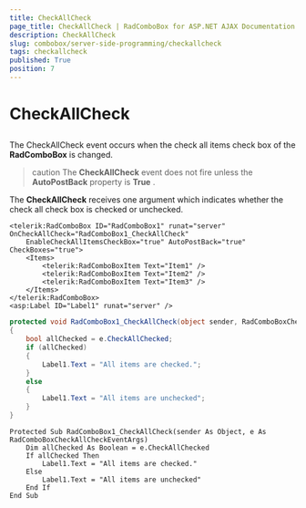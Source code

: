 ```yaml
---
title: CheckAllCheck
page_title: CheckAllCheck | RadComboBox for ASP.NET AJAX Documentation
description: CheckAllCheck
slug: combobox/server-side-programming/checkallcheck
tags: checkallcheck
published: True
position: 7
---
```


# CheckAllCheck



## 

The CheckAllCheck event occurs when the check all items check box of the **RadComboBox** is changed.

>caution The **CheckAllCheck** event does not fire unless the **AutoPostBack** property is **True** .
>


The **CheckAllCheck** receives one argument which indicates whether the check all check box is checked or unchecked.

````ASPNET
<telerik:RadComboBox ID="RadComboBox1" runat="server" OnCheckAllCheck="RadComboBox1_CheckAllCheck"
	EnableCheckAllItemsCheckBox="true" AutoPostBack="true" CheckBoxes="true">
	<Items>
		<telerik:RadComboBoxItem Text="Item1" />
		<telerik:RadComboBoxItem Text="Item2" />
		<telerik:RadComboBoxItem Text="Item3" />
	</Items>
</telerik:RadComboBox>
<asp:Label ID="Label1" runat="server" />
````





````C#
protected void RadComboBox1_CheckAllCheck(object sender, RadComboBoxCheckAllCheckEventArgs e)
{
	bool allChecked = e.CheckAllChecked;
	if (allChecked)
	{
		Label1.Text = "All items are checked.";
	}
	else
	{
		Label1.Text = "All items are unchecked";
	}
}
````
````VB.NET
Protected Sub RadComboBox1_CheckAllCheck(sender As Object, e As RadComboBoxCheckAllCheckEventArgs)
	Dim allChecked As Boolean = e.CheckAllChecked
	If allChecked Then
		Label1.Text = "All items are checked."
	Else
		Label1.Text = "All items are unchecked"
	End If
End Sub
````

